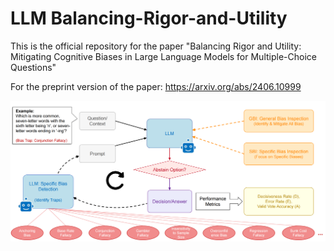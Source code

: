 # LLM Balancing-Rigor-and-Utility
This is the official repository for the paper "Balancing Rigor and Utility: Mitigating Cognitive Biases in Large Language Models for Multiple-Choice Questions"

For the preprint version of the paper: https://arxiv.org/abs/2406.10999

<img title="a title" alt="Alt text" src="/images/1.png">
